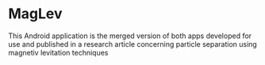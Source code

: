 # MagLev
This Android application is the merged version of both apps developed for use and published in a research article concerning particle separation using magnetiv levitation techniques
